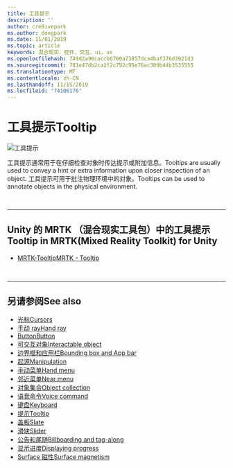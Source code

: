 ```yaml
---
title: 工具提示
description: ''
author: cre8ivepark
ms.author: dongpark
ms.date: 11/01/2019
ms.topic: article
keywords: 混合现实、控件、交互、ui、ux
ms.openlocfilehash: 749d2a96caccb6760a73857dca4baf376d3921d3
ms.sourcegitcommit: 781e47db2ca2f2c792c95e76ac309b44b3535555
ms.translationtype: MT
ms.contentlocale: zh-CN
ms.lasthandoff: 11/15/2019
ms.locfileid: "74106176"
---
```

# <a name="tooltip"></a><span data-ttu-id="65fde-103">工具提示</span><span class="sxs-lookup"><span data-stu-id="65fde-103">Tooltip</span></span>

![工具提示](images/UX/UX_Hero_Tooltip.jpg)

<span data-ttu-id="65fde-105">工具提示通常用于在仔细检查对象时传达提示或附加信息。</span><span class="sxs-lookup"><span data-stu-id="65fde-105">Tooltips are usually used to convey a hint or extra information upon closer inspection of an object.</span></span> <span data-ttu-id="65fde-106">工具提示可用于批注物理环境中的对象。</span><span class="sxs-lookup"><span data-stu-id="65fde-106">Tooltips can be used to annotate objects in the physical environment.</span></span>

<br>

---

## <a name="tooltip-in-mrtkmixed-reality-toolkit-for-unity"></a><span data-ttu-id="65fde-107">Unity 的 MRTK （混合现实工具包）中的工具提示</span><span class="sxs-lookup"><span data-stu-id="65fde-107">Tooltip in MRTK(Mixed Reality Toolkit) for Unity</span></span>

* [<span data-ttu-id="65fde-108">MRTK-Tooltip</span><span class="sxs-lookup"><span data-stu-id="65fde-108">MRTK - Tooltip</span></span>](https://microsoft.github.io/MixedRealityToolkit-Unity/Documentation/README_Tooltip.html)

<br>

---

## <a name="see-also"></a><span data-ttu-id="65fde-109">另请参阅</span><span class="sxs-lookup"><span data-stu-id="65fde-109">See also</span></span>

* [<span data-ttu-id="65fde-110">光标</span><span class="sxs-lookup"><span data-stu-id="65fde-110">Cursors</span></span>](cursors.md)
* [<span data-ttu-id="65fde-111">手动 ray</span><span class="sxs-lookup"><span data-stu-id="65fde-111">Hand ray</span></span>](point-and-commit.md)
* [<span data-ttu-id="65fde-112">Button</span><span class="sxs-lookup"><span data-stu-id="65fde-112">Button</span></span>](button.md)
* [<span data-ttu-id="65fde-113">可交互对象</span><span class="sxs-lookup"><span data-stu-id="65fde-113">Interactable object</span></span>](interactable-object.md)
* [<span data-ttu-id="65fde-114">边界框和应用栏</span><span class="sxs-lookup"><span data-stu-id="65fde-114">Bounding box and App bar</span></span>](app-bar-and-bounding-box.md)
* [<span data-ttu-id="65fde-115">起源</span><span class="sxs-lookup"><span data-stu-id="65fde-115">Manipulation</span></span>](direct-manipulation.md)
* [<span data-ttu-id="65fde-116">手动菜单</span><span class="sxs-lookup"><span data-stu-id="65fde-116">Hand menu</span></span>](hand-menu.md)
* [<span data-ttu-id="65fde-117">邻近菜单</span><span class="sxs-lookup"><span data-stu-id="65fde-117">Near menu</span></span>](near-menu.md)
* [<span data-ttu-id="65fde-118">对象集合</span><span class="sxs-lookup"><span data-stu-id="65fde-118">Object collection</span></span>](object-collection.md)
* [<span data-ttu-id="65fde-119">语音命令</span><span class="sxs-lookup"><span data-stu-id="65fde-119">Voice command</span></span>](voice-input.md)
* [<span data-ttu-id="65fde-120">键盘</span><span class="sxs-lookup"><span data-stu-id="65fde-120">Keyboard</span></span>](keyboard.md)
* [<span data-ttu-id="65fde-121">提示</span><span class="sxs-lookup"><span data-stu-id="65fde-121">Tooltip</span></span>](tooltip.md)
* [<span data-ttu-id="65fde-122">盖板</span><span class="sxs-lookup"><span data-stu-id="65fde-122">Slate</span></span>](slate.md)
* [<span data-ttu-id="65fde-123">滑块</span><span class="sxs-lookup"><span data-stu-id="65fde-123">Slider</span></span>](slider.md)
* [<span data-ttu-id="65fde-124">公告和尾随</span><span class="sxs-lookup"><span data-stu-id="65fde-124">Billboarding and tag-along</span></span>](billboarding-and-tag-along.md)
* [<span data-ttu-id="65fde-125">显示进度</span><span class="sxs-lookup"><span data-stu-id="65fde-125">Displaying progress</span></span>](progress.md)
* [<span data-ttu-id="65fde-126">Surface 磁性</span><span class="sxs-lookup"><span data-stu-id="65fde-126">Surface magnetism</span></span>](surface-magnetism.md)

